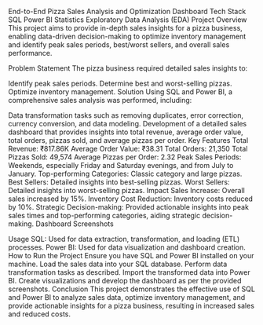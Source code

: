 End-to-End Pizza Sales Analysis and Optimization Dashboard
Tech Stack
SQL
Power BI
Statistics
Exploratory Data Analysis (EDA)
Project Overview
This project aims to provide in-depth sales insights for a pizza business, enabling data-driven decision-making to optimize inventory management and identify peak sales periods, best/worst sellers, and overall sales performance.

Problem Statement
The pizza business required detailed sales insights to:

Identify peak sales periods.
Determine best and worst-selling pizzas.
Optimize inventory management.
Solution
Using SQL and Power BI, a comprehensive sales analysis was performed, including:

Data transformation tasks such as removing duplicates, error correction, currency conversion, and data modeling.
Development of a detailed sales dashboard that provides insights into total revenue, average order value, total orders, pizzas sold, and average pizzas per order.
Key Features
Total Revenue: ₹817.86K
Average Order Value: ₹38.31
Total Orders: 21,350
Total Pizzas Sold: 49,574
Average Pizzas per Order: 2.32
Peak Sales Periods: Weekends, especially Friday and Saturday evenings, and from July to January.
Top-performing Categories: Classic category and large pizzas.
Best Sellers: Detailed insights into best-selling pizzas.
Worst Sellers: Detailed insights into worst-selling pizzas.
Impact
Sales Increase: Overall sales increased by 15%.
Inventory Cost Reduction: Inventory costs reduced by 10%.
Strategic Decision-making: Provided actionable insights into peak sales times and top-performing categories, aiding strategic decision-making.
Dashboard Screenshots


Usage
SQL: Used for data extraction, transformation, and loading (ETL) processes.
Power BI: Used for data visualization and dashboard creation.
How to Run the Project
Ensure you have SQL and Power BI installed on your machine.
Load the sales data into your SQL database.
Perform data transformation tasks as described.
Import the transformed data into Power BI.
Create visualizations and develop the dashboard as per the provided screenshots.
Conclusion
This project demonstrates the effective use of SQL and Power BI to analyze sales data, optimize inventory management, and provide actionable insights for a pizza business, resulting in increased sales and reduced costs.

